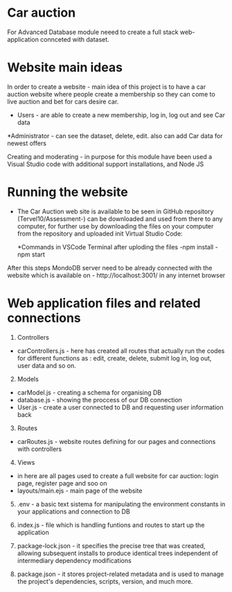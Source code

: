 # Car auction 

For Advanced Database module neeed to create a full stack web-application connceted with dataset.
 
# Website main ideas
 
In order to create a website - main idea of this project is to have a car auction website where people create a membership so they can come to live auction and bet for cars desire car.
 
 * Users - are able to create a new membership, log in, log out and see Car data
 
 *Administrator - can see the dataset, delete, edit. also can add Car data for newest offers


Creating and moderating - in purpose for this module have been used a Visual Studio code with additional support  installations, and Node JS


# Running the website
 
 * The Car Auction web site is available to be seen in GitHub repository (Tervel10/Assessment-) can be downloaded and used from there to any computer, for further use by downloading the files on your computer from the repository and uploaded  init Virtual Studio Code:
 
    *Commands in VSCode Terminal after uploding the files
        -npm install
        -npm start
        
After this steps  MondoDB server need to be already connected with the website which is available on - http://localhost:3001/ in any internet browser
 
# Web application files and related connections
  
  1. Controllers
 * carControllers.js - here has created all routes that actually run the codes for different functions as : edit, create, delete, submit log in, log out, user data and so on.

  2. Models 
 * carModel.js - creating a schema for organising DB
 * database.js - showing the proccess  of our DB connection
 * User.js - create a user connected to DB and requesting user information back
  
  3. Routes 
 * carRoutes.js - website routes defining for our pages and connections with controllers
 
  4. Views 
    
 * in here are all pages used to create a full website for car auction: login page, register page and soo on
 * layouts/main.ejs - main page of the website 
 
  5. .env  - a basic text sistema for manipulating the environment constants in your applications and connection to DB
  
  6. index.js - file which is handling funtions and routes to start up the application
  
  7. package-lock.json - it specifies the precise tree that was created, allowing subsequent installs to produce identical trees independent of intermediary dependency modifications

  8. package.json - it stores project-related metadata and is used to manage the project's dependencies, scripts, version, and much more.



